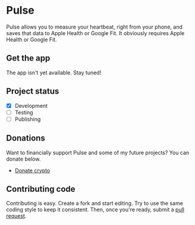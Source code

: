 # Pulse
Pulse allows you to measure your heartbeat, right from your phone, and saves that data to Apple Health or Google Fit. It obviously requires Apple Health or Google Fit.
## Get the app
The app isn't yet available. Stay tuned!
## Project status
- [x] Development
- [ ] Testing
- [ ] Publishing
## Donations
Want to financially support Pulse and some of my future projects? You can donate below.
- [Donate crypto](https://commerce.coinbase.com/checkout/8fd66fdf-2146-4047-bcee-a56a39f9971f)
## Contributing code
Contributing is easy. Create a fork and start editing. Try to use the same coding style to keep it consistent. Then, once you're ready, submit a [pull request](https://github.com/cedkim/pulse/compare).
